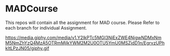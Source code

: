 # MADCourse
This repos will contain all the assignment for MAD course. Please Refer to each branch for individual Assignment.

https://media.giphy.com/media/v1.Y2lkPTc5MGI3NjExZWE4NjgwNDMxNmM5NmZhYzQ4MzA5OTRmMjlkYWM2M2U0OTU5YmU0MSZjdD1n/EgrvzUPhkItLPzJN05/giphy.gif
